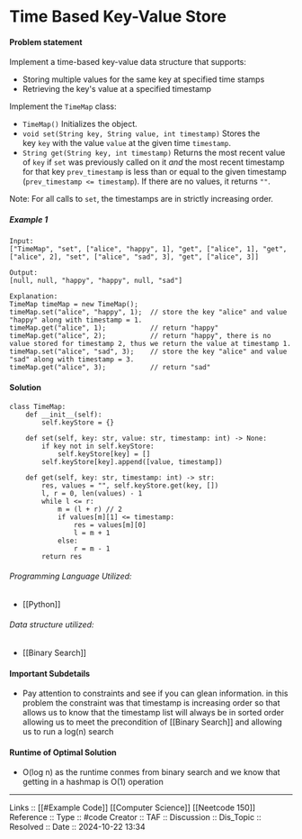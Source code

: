 # Time Based Key-Value Store

#### Problem statement
Implement a time-based key-value data structure that supports:

- Storing multiple values for the same key at specified time stamps
- Retrieving the key's value at a specified timestamp

Implement the `TimeMap` class:

- `TimeMap()` Initializes the object.
- `void set(String key, String value, int timestamp)` Stores the key `key` with the value `value` at the given time `timestamp`.
- `String get(String key, int timestamp)` Returns the most recent value of `key` if `set` was previously called on it _and_ the most recent timestamp for that key `prev_timestamp` is less than or equal to the given timestamp (`prev_timestamp <= timestamp`). If there are no values, it returns `""`.

Note: For all calls to `set`, the timestamps are in strictly increasing order.

##### Example 1
```
Input:
["TimeMap", "set", ["alice", "happy", 1], "get", ["alice", 1], "get", ["alice", 2], "set", ["alice", "sad", 3], "get", ["alice", 3]]

Output:
[null, null, "happy", "happy", null, "sad"]

Explanation:
TimeMap timeMap = new TimeMap();
timeMap.set("alice", "happy", 1);  // store the key "alice" and value "happy" along with timestamp = 1.
timeMap.get("alice", 1);           // return "happy"
timeMap.get("alice", 2);           // return "happy", there is no value stored for timestamp 2, thus we return the value at timestamp 1.
timeMap.set("alice", "sad", 3);    // store the key "alice" and value "sad" along with timestamp = 3.
timeMap.get("alice", 3);           // return "sad"
```
#### Solution
```
class TimeMap:
    def __init__(self):
        self.keyStore = {}

    def set(self, key: str, value: str, timestamp: int) -> None:
        if key not in self.keyStore:
            self.keyStore[key] = []
        self.keyStore[key].append([value, timestamp])

    def get(self, key: str, timestamp: int) -> str:
        res, values = "", self.keyStore.get(key, [])
        l, r = 0, len(values) - 1
        while l <= r:
            m = (l + r) // 2
            if values[m][1] <= timestamp:
                res = values[m][0]
                l = m + 1
            else:
                r = m - 1
        return res
```

###### Programming Language Utilized:

- [[Python]]
###### Data structure utilized:

- [[Binary Search]]
#### Important Subdetails

- Pay attention to constraints and see if you can glean information. in this problem the constraint was that timestamp is increasing order so that allows us to know that the timestamp list will always be in sorted order allowing us to meet the precondition of [[Binary Search]] and allowing us to run a log(n) search
#### Runtime of Optimal Solution
- O(log n) as the runtime conmes from binary search and we know that getting in a hashmap is O(1) operation
---
Links :: [[#Example Code]] [[Computer Science]] [[Neetcode 150]]
Reference ::
Type :: #code
Creator ::
TAF ::
Discussion ::
Dis_Topic :: 
Resolved ::
Date :: 2024-10-22 13:34
